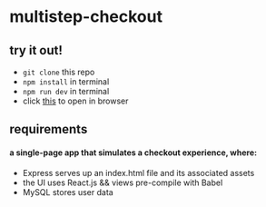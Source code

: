# multistep-checkout

## try it out!

- `git clone` this repo
- `npm install` in terminal
- `npm run dev` in terminal
- click [this](http://localhost:3000/) to open in browser

## requirements

#### a single-page app that simulates a checkout experience, where:

- Express serves up an index.html file and its associated assets
- the UI uses React.js && views pre-compile with Babel
- MySQL stores user data
